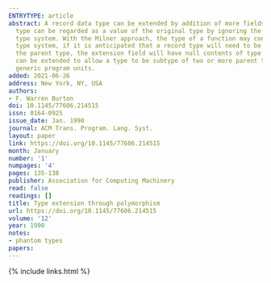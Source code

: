 ```yaml
---
ENTRYTYPE: article
abstract: A record data type can be extended by addition of more fields. The extended type is a subtype of the original, in that any value of the extended
  type can be regarded as a value of the original type by ignoring the additional fields. This results in a type hierarchy.Milner [3] has proposed a polymorphic
  type system. With the Milner approach, the type of a function may contain type variables. This also results in a type hierarchy.In a language with a polymorphic
  type system, if it is anticipated that a record type will need to be extended, then the record type can be defined to have a dummy extension field. In
  the parent type, the extension field will have null contents of type void. The type of the extension field can differ with different subtypes.The approach
  can be extended to allow a type to be subtype of two or more parent types.To a limited extent, this approach can be used in Ada and other languages with
  generic program units.
added: 2021-06-26
address: New York, NY, USA
authors:
- F. Warren Burton
doi: 10.1145/77606.214515
issn: 0164-0925
issue_date: Jan. 1990
journal: ACM Trans. Program. Lang. Syst.
layout: paper
link: https://doi.org/10.1145/77606.214515
month: January
number: '1'
numpages: '4'
pages: 135-138
publisher: Association for Computing Machinery
read: false
readings: []
title: Type extension through polymorphism
url: https://doi.org/10.1145/77606.214515
volume: '12'
year: 1990
notes:
- phantom types
papers:
---
```

{% include links.html %}
